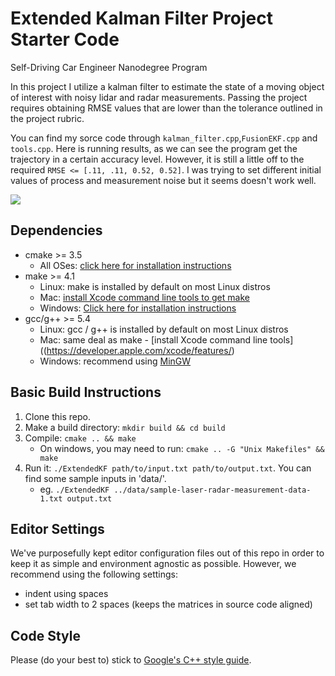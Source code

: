 # Extended Kalman Filter Project Starter Code
Self-Driving Car Engineer Nanodegree Program

In this project I  utilize a kalman filter to estimate the state of a moving object of interest with noisy lidar and radar measurements. Passing the project requires obtaining RMSE values that are lower than the tolerance outlined in the project rubric. 

You can find my sorce code through `kalman_filter.cpp`,`FusionEKF.cpp` and `tools.cpp`.
Here is running results, as we can see the program get  the trajectory in a certain accuracy level. However,  it is still a little off to the required `RMSE <= [.11, .11, 0.52, 0.52]`. I was trying to set different initial values of process and measurement noise but it seems doesn't work well. 

![](kalman_filter_result.gif)




## Dependencies

* cmake >= 3.5
  * All OSes: [click here for installation instructions](https://cmake.org/install/)
* make >= 4.1
  * Linux: make is installed by default on most Linux distros
  * Mac: [install Xcode command line tools to get make](https://developer.apple.com/xcode/features/)
  * Windows: [Click here for installation instructions](http://gnuwin32.sourceforge.net/packages/make.htm)
* gcc/g++ >= 5.4
  * Linux: gcc / g++ is installed by default on most Linux distros
  * Mac: same deal as make - [install Xcode command line tools]((https://developer.apple.com/xcode/features/)
  * Windows: recommend using [MinGW](http://www.mingw.org/)

## Basic Build Instructions

1. Clone this repo.
2. Make a build directory: `mkdir build && cd build`
3. Compile: `cmake .. && make` 
   * On windows, you may need to run: `cmake .. -G "Unix Makefiles" && make`
4. Run it: `./ExtendedKF path/to/input.txt path/to/output.txt`. You can find
   some sample inputs in 'data/'.
    - eg. `./ExtendedKF ../data/sample-laser-radar-measurement-data-1.txt output.txt`

## Editor Settings

We've purposefully kept editor configuration files out of this repo in order to
keep it as simple and environment agnostic as possible. However, we recommend
using the following settings:

* indent using spaces
* set tab width to 2 spaces (keeps the matrices in source code aligned)

## Code Style

Please (do your best to) stick to [Google's C++ style guide](https://google.github.io/styleguide/cppguide.html).
